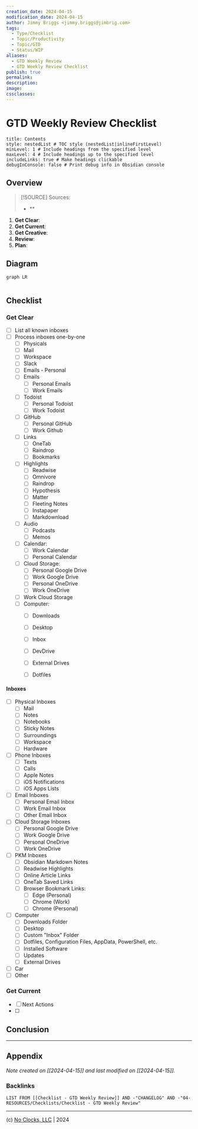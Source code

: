 ```yaml
---
creation_date: 2024-04-15
modification_date: 2024-04-15
author: Jimmy Briggs <jimmy.briggs@jimbrig.com>
tags:
  - Type/Checklist
  - Topic/Productivity
  - Topic/GTD
  - Status/WIP
aliases:
  - GTD Weekly Review
  - GTD Weekly Review Checklist
publish: true
permalink:
description:
image:
cssclasses:
---
```


# GTD Weekly Review Checklist

```table-of-contents
title: Contents 
style: nestedList # TOC style (nestedList|inlineFirstLevel)
minLevel: 1 # Include headings from the specified level
maxLevel: 4 # Include headings up to the specified level
includeLinks: true # Make headings clickable
debugInConsole: false # Print debug info in Obsidian console
```

## Overview

> [!SOURCE] Sources:
> - **

1. **Get Clear**:
2. **Get Current**:
3. **Get Creative**:
4. **Review**:
5. **Plan**:

## Diagram

```mermaid
graph LR
  
```

## Checklist

### Get Clear

- [ ] List all known inboxes
- [ ] Process inboxes one-by-one
	- [ ] Physicals
	- [ ] Mail
	- [ ] Workspace
	- [ ] Slack
	- [ ] Emails - Personal
	- [ ] Emails
		- [ ] Personal Emails
		- [ ] Work Emails
	- [ ] Todoist
		- [ ] Personal Todoist
		- [ ] Work Todoist
	- [ ] GitHub
		- [ ] Personal GitHub
		- [ ] Work Github
	- [ ] Links
		- [ ] OneTab
		- [ ] Raindrop
		- [ ] Bookmarks
	- [ ] Highlights
		- [ ] Readwise
		- [ ] Omnivore
		- [ ] Raindrop
		- [ ] Hypothesis
		- [ ] Matter
		- [ ] Fleeting Notes
		- [ ] Instapaper
		- [ ] Markdownload
	- [ ] Audio
		- [ ] Podcasts
		- [ ] Memos
	- [ ] Calendar:
		- [ ] Work Calendar
		- [ ] Personal Calendar
	- [ ] Cloud Storage:
		- [ ] Personal Google Drive
		- [ ] Work Google Drive
		- [ ] Personal OneDrive
		- [ ] Work OneDrive
	- [ ] Work Cloud Storage
	- [ ] Computer:
		- [ ] Downloads
		- [ ] Desktop
		- [ ] Inbox
		- [ ] DevDrive
		- [ ] External Drives
		- [ ] Dotfiles


#### Inboxes

- [ ] Physical Inboxes
	- [ ] Mail
	- [ ] Notes
	- [ ] Notebooks
	- [ ] Sticky Notes
	- [ ] Surroundings
	- [ ] Workspace
	- [ ] Hardware
- [ ] Phone Inboxes
	- [ ] Texts
	- [ ] Calls
	- [ ] Apple Notes
	- [ ] iOS Notifications
	- [ ] iOS Apps Lists
- [ ] Email Inboxes
	- [ ] Personal Email Inbox
	- [ ] Work Email Inbox
	- [ ] Other Email Inbox
- [ ] Cloud Storage Inboxes
	- [ ] Personal Google Drive
	- [ ] Work Google Drive
	- [ ] Personal OneDrive
	- [ ] Work OneDrive
- [ ] PKM Inboxes
	- [ ] Obsidian Markdown Notes
	- [ ] Readwise Highlights
	- [ ] Online Article Links
	- [ ] OneTab Saved Links
	- [ ] Browser Bookmark Links:
		- [ ] Edge (Personal)
		- [ ] Chrome (Work)
		- [ ] Chrome (Personal)
- [ ] Computer
	- [ ] Downloads Folder
	- [ ] Desktop
	- [ ] Custom "Inbox" Folder
	- [ ] Dotfiles, Configuration Files, AppData, PowerShell, etc.
	- [ ] Installed Software
	- [ ] Updates
	- [ ] External Drives
- [ ] Car
- [ ] Other

### Get Current

- [ ] Next Actions
- [ ] 


## Conclusion

***

## Appendix

*Note created on [[2024-04-15]] and last modified on [[2024-04-15]].*

### Backlinks

```dataview
LIST FROM [[Checklist - GTD Weekly Review]] AND -"CHANGELOG" AND -"04-RESOURCES/Checklists/Checklist - GTD Weekly Review"
```

***

(c) [No Clocks, LLC](https://github.com/noclocks) | 2024
